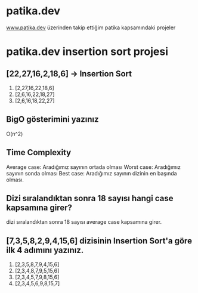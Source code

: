 # patika.dev
www.patika.dev üzerinden takip ettiğim patika kapsamındaki projeler
# patika.dev insertion sort projesi 
## [22,27,16,2,18,6] -> Insertion Sort
 1. [2,27,16,22,18,6]
 2. [2,6,16,22,18,27]
 3. [2,6,16,18,22,27]
## BigO gösterimini yazınız
O(n^2)
## Time Complexity 
Average case: Aradığımız sayının ortada olması
Worst case: Aradığımız sayının sonda olması
Best case: Aradığımız sayının dizinin en başında olması.
## Dizi sıralandıktan sonra 18 sayısı hangi case kapsamına girer?
dizi sıralandıktan sonra 18 sayısı average case kapsamına girer.
## [7,3,5,8,2,9,4,15,6] dizisinin Insertion Sort'a göre ilk 4 adımını yazınız.
1. [2,3,5,8,7,9,4,15,6]
2. [2,3,4,8,7,9,5,15,6]
3. [2,3,4,5,7,9,8,15,6]
4. [2,3,4,5,6,9,8,15,7]
